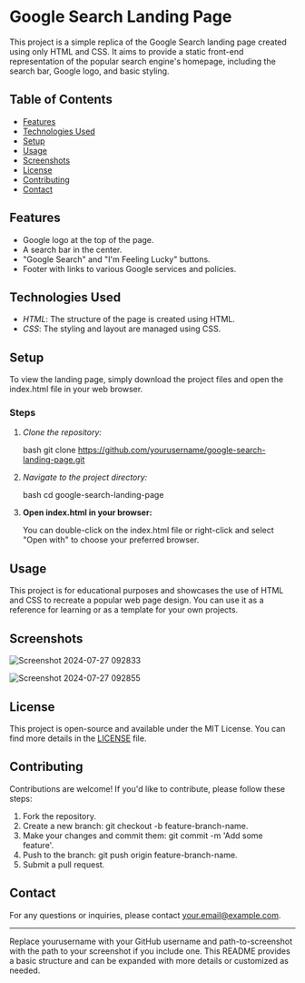 # Google Search Landing Page

This project is a simple replica of the Google Search landing page created using only HTML and CSS. It aims to provide a static front-end representation of the popular search engine's homepage, including the search bar, Google logo, and basic styling.

## Table of Contents

- [Features](#features)
- [Technologies Used](#technologies-used)
- [Setup](#setup)
- [Usage](#usage)
- [Screenshots](#screenshots)
- [License](#license)
- [Contributing](#contributing)
- [Contact](#contact)

## Features

- Google logo at the top of the page.
- A search bar in the center.
- "Google Search" and "I'm Feeling Lucky" buttons.
- Footer with links to various Google services and policies.

## Technologies Used

- *HTML*: The structure of the page is created using HTML.
- *CSS*: The styling and layout are managed using CSS.

## Setup

To view the landing page, simply download the project files and open the index.html file in your web browser.

### Steps

1. *Clone the repository:*

   bash
   git clone https://github.com/yourusername/google-search-landing-page.git
   

2. *Navigate to the project directory:*

   bash
   cd google-search-landing-page
   

3. **Open index.html in your browser:**

   You can double-click on the index.html file or right-click and select "Open with" to choose your preferred browser.

## Usage

This project is for educational purposes and showcases the use of HTML and CSS to recreate a popular web page design. You can use it as a reference for learning or as a template for your own projects.

## Screenshots
![Screenshot 2024-07-27 092833](https://github.com/user-attachments/assets/db03640c-6683-4f07-a6a3-efac99b9560b)

![Screenshot 2024-07-27 092855](https://github.com/user-attachments/assets/a67c2d8a-d8e0-4487-9a33-ae255f3d55b2)



## License

This project is open-source and available under the MIT License. You can find more details in the [LICENSE](LICENSE) file.

## Contributing

Contributions are welcome! If you'd like to contribute, please follow these steps:

1. Fork the repository.
2. Create a new branch: git checkout -b feature-branch-name.
3. Make your changes and commit them: git commit -m 'Add some feature'.
4. Push to the branch: git push origin feature-branch-name.
5. Submit a pull request.

## Contact

For any questions or inquiries, please contact [your.email@example.com](mailto:your.email@example.com).

---

Replace yourusername with your GitHub username and path-to-screenshot with the path to your screenshot if you include one. This README provides a basic structure and can be expanded with more details or customized as needed.
